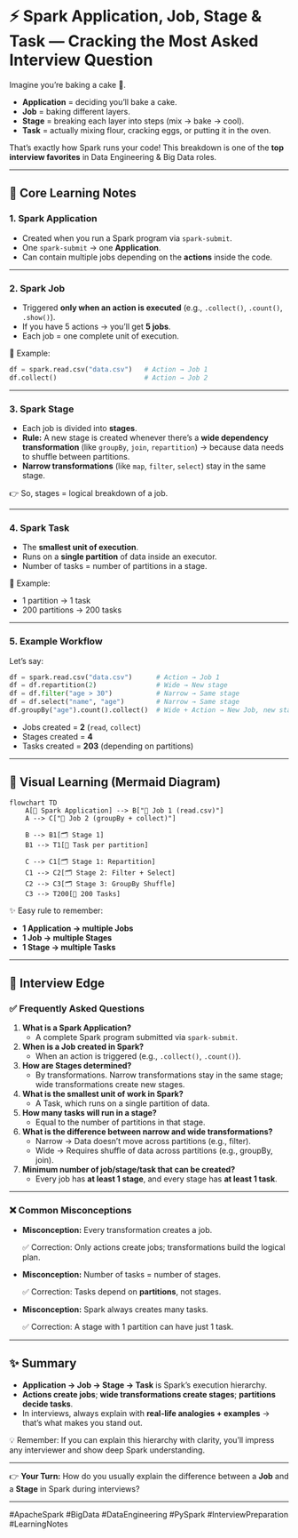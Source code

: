 # ⚡ Spark Application, Job, Stage & Task — Cracking the Most Asked Interview Question

Imagine you’re baking a cake 🍰.

- **Application** = deciding you’ll bake a cake.
- **Job** = baking different layers.
- **Stage** = breaking each layer into steps (mix → bake → cool).
- **Task** = actually mixing flour, cracking eggs, or putting it in the oven.

That’s exactly how Spark runs your code! This breakdown is one of the **top interview favorites** in Data Engineering & Big Data roles.

---

## 📘 Core Learning Notes

### 1. Spark Application

- Created when you run a Spark program via `spark-submit`.
- One `spark-submit` → one **Application**.
- Can contain multiple jobs depending on the **actions** inside the code.

---

### 2. Spark Job

- Triggered **only when an action is executed** (e.g., `.collect()`, `.count()`, `.show()`).
- If you have 5 actions → you’ll get **5 jobs**.
- Each job = one complete unit of execution.

📌 Example:

```python
df = spark.read.csv("data.csv")   # Action → Job 1
df.collect()                      # Action → Job 2

```

---

### 3. Spark Stage

- Each job is divided into **stages**.
- **Rule:** A new stage is created whenever there’s a **wide dependency transformation** (like `groupBy`, `join`, `repartition`) → because data needs to shuffle between partitions.
- **Narrow transformations** (like `map`, `filter`, `select`) stay in the same stage.

👉 So, stages = logical breakdown of a job.

---

### 4. Spark Task

- The **smallest unit of execution**.
- Runs on a **single partition** of data inside an executor.
- Number of tasks = number of partitions in a stage.

📌 Example:

- 1 partition → 1 task
- 200 partitions → 200 tasks

---

### 5. Example Workflow

Let’s say:

```python
df = spark.read.csv("data.csv")      # Action → Job 1
df = df.repartition(2)               # Wide → New stage
df = df.filter("age > 30")           # Narrow → Same stage
df = df.select("name", "age")        # Narrow → Same stage
df.groupBy("age").count().collect()  # Wide + Action → New Job, new stage

```

- Jobs created = **2** (`read`, `collect`)
- Stages created = **4**
- Tasks created = **203** (depending on partitions)

---

## 🎨 Visual Learning (Mermaid Diagram)

```mermaid
flowchart TD
    A[🚀 Spark Application] --> B["💼 Job 1 (read.csv)"]
    A --> C["💼 Job 2 (groupBy + collect)"]

    B --> B1[🗂 Stage 1]
    B1 --> T1[🔹 Task per partition]

    C --> C1[🗂 Stage 1: Repartition]
    C1 --> C2[🗂 Stage 2: Filter + Select]
    C2 --> C3[🗂 Stage 3: GroupBy Shuffle]
    C3 --> T200[🔹 200 Tasks]

```

✨ Easy rule to remember:

- **1 Application → multiple Jobs**
- **1 Job → multiple Stages**
- **1 Stage → multiple Tasks**

---

## 🎤 Interview Edge

### ✅ Frequently Asked Questions

1. **What is a Spark Application?**
    - A complete Spark program submitted via `spark-submit`.
2. **When is a Job created in Spark?**
    - When an action is triggered (e.g., `.collect()`, `.count()`).
3. **How are Stages determined?**
    - By transformations. Narrow transformations stay in the same stage; wide transformations create new stages.
4. **What is the smallest unit of work in Spark?**
    - A Task, which runs on a single partition of data.
5. **How many tasks will run in a stage?**
    - Equal to the number of partitions in that stage.
6. **What is the difference between narrow and wide transformations?**
    - Narrow → Data doesn’t move across partitions (e.g., filter).
    - Wide → Requires shuffle of data across partitions (e.g., groupBy, join).
7. **Minimum number of job/stage/task that can be created?**
    - Every job has **at least 1 stage**, and every stage has **at least 1 task**.

---

### ❌ Common Misconceptions

- **Misconception:** Every transformation creates a job.
    
    ✅ Correction: Only actions create jobs; transformations build the logical plan.
    
- **Misconception:** Number of tasks = number of stages.
    
    ✅ Correction: Tasks depend on **partitions**, not stages.
    
- **Misconception:** Spark always creates many tasks.
    
    ✅ Correction: A stage with 1 partition can have just 1 task.
    

---

## ✨ Summary

- **Application → Job → Stage → Task** is Spark’s execution hierarchy.
- **Actions create jobs**; **wide transformations create stages**; **partitions decide tasks**.
- In interviews, always explain with **real-life analogies + examples** → that’s what makes you stand out.

💡 Remember: If you can explain this hierarchy with clarity, you’ll impress any interviewer and show deep Spark understanding.

---

👉 **Your Turn:** How do you usually explain the difference between a **Job** and a **Stage** in Spark during interviews?

---

#ApacheSpark #BigData #DataEngineering #PySpark #InterviewPreparation #LearningNotes